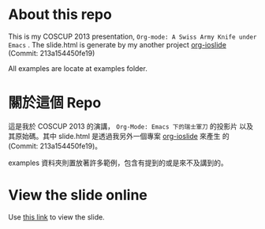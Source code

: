 
# About this repo

This is my COSCUP 2013 presentation, `Org-mode: A Swiss Army Knife
under Emacs` . The slide.html is generate by my another project
[org-ioslide](https://github.com/coldnew/org-ioslide) (Commit: 213a154450fe19)

All examples are locate at examples folder.

# 關於這個 Repo

這是我於 COSCUP 2013 的演講， `Org-Mode: Emacs 下的瑞士軍刀` 的投影片
以及其原始碼。其中 slide.html 是透過我另外一個專案 [org-ioslide](https://github.com/coldnew/org-ioslide) 來產生
的 (Commit: 213a154450fe19)。

examples 資料夾則置放著許多範例，包含有提到的或是來不及講到的。

# View the slide online

Use [this link](http://coldnew.github.io/slides/COSCUP2013_org-mode/slide.html) to view the slide.
